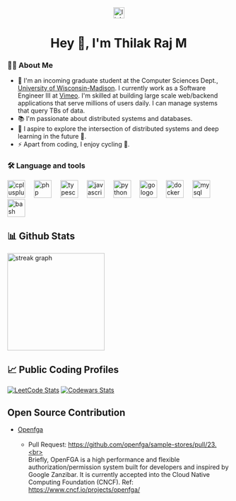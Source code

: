 <div align="center">
  <a href="https://www.linkedin.com/in/thilakrajm/">
    <img src="https://img.shields.io/static/v1?message=LinkedIn&logo=linkedin&label=&color=0077B5&logoColor=white&labelColor=&style=for-the-badge" height="25" alt="linkedin logo"  />
  </a>
</div>


<h1 align="center">Hey 👋, I'm Thilak Raj M</h1>

### 👩‍💻  About Me

  - 🔭 I'm an incoming graduate student at the Computer Sciences Dept., <a href="https://www.cs.wisc.edu/">University of Wisconsin-Madison</a>. I currently work as a Software Engineer III at <a href="https://vimeo.com/">Vimeo</a>. I'm skilled at building large scale web/backend applications that serve millions of users daily. I can manage systems that query TBs of data.<br>
  - 📚 I'm passionate about distributed systems and databases. <br>
  - 💭 I aspire to explore the intersection of distributed systems and deep learning in the future 🚀. <br>
  - ⚡ Apart from coding, I enjoy cycling 🚴.


<h3 align="left">🛠 Language and tools</h3>

<div align="left">
  <img src="https://cdn.jsdelivr.net/gh/devicons/devicon/icons/cplusplus/cplusplus-original.svg" height="40" alt="cplusplus logo"  />
  <img width="12" />
  <img src="https://cdn.jsdelivr.net/gh/devicons/devicon/icons/php/php-original.svg" height="40" alt="php logo"  />
  <img width="12" />
  <img src="https://cdn.jsdelivr.net/gh/devicons/devicon/icons/typescript/typescript-original.svg" height="40" alt="typescript logo"  />
  <img width="12" />
  <img src="https://cdn.jsdelivr.net/gh/devicons/devicon/icons/javascript/javascript-original.svg" height="40" alt="javascript logo"  />
  <img width="12" />
  <img src="https://cdn.jsdelivr.net/gh/devicons/devicon/icons/python/python-original.svg" height="40" alt="python logo"  />
  <img width="12" />
  <img src="https://cdn.jsdelivr.net/gh/devicons/devicon/icons/go/go-original-wordmark.svg" height="40" alt="go logo"  />
  <img width="12" />
  <img src="https://cdn.jsdelivr.net/gh/devicons/devicon/icons/docker/docker-plain-wordmark.svg" height="40" alt="docker logo"  />
  <img width="12" />
  <img src="https://cdn.jsdelivr.net/gh/devicons/devicon/icons/mysql/mysql-original.svg" height="40" alt="mysql logo"  />
  <img width="12" />
  <img src="https://cdn.jsdelivr.net/gh/devicons/devicon/icons/bash/bash-original.svg" height="40" alt="bash logo"  />
</div>

## 📊 Github Stats
<div style="display:inline-flex;">
  <img src="https://streak-stats.demolab.com?user=thilak007&locale=en&mode=daily&theme=dark&hide_border=false&border_radius=5&order=3" height="220" alt="streak graph"  />
  
</div>

## 📈 Public Coding Profiles

[![LeetCode Stats](https://leetcard.jacoblin.cool/thilak007?theme=dark&font=Noto%20Sans%20Soyombo&ext=heatmap)](https://leetcode.com/thilak007/)
[![Codewars Stats](https://github.r2v.ch/codewars?user=thilak007&name=true&top_languages=true&theme=dark)](https://www.codewars.com/users/thilak007)

## Open Source Contribution

- [Openfga](https://openfga.dev/) <br><br>
  - Pull Request: https://github.com/openfga/sample-stores/pull/23.<br><br>
Briefly, OpenFGA is a high performance and flexible authorization/permission system built for developers and inspired by Google Zanzibar. It is currently accepted into the Cloud Native Computing Foundation (CNCF). Ref: https://www.cncf.io/projects/openfga/

